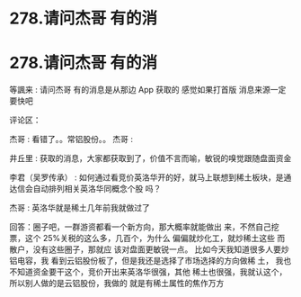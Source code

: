 # 278.请问杰哥 有的消

# 278.请问杰哥 有的消

等諷来 : 请问杰哥 有的消息是从那边 App 获取的 感觉如果打首版 消息来源一定要快吧

评论区：

杰哥 : 看错了。。常铝股份。。 杰哥 :

井丘里 : 获取的消息，大家都获取到了，价值不言而喻，敏锐的嗅觉跟随盘面资金

李君（吴罗传承） : 如何通过看竞价英洛华开的好，就马上联想到稀土板块，是通达信会自动排列相关英洛华同概念个股 吗？

杰哥 : 英洛华就是稀土几年前我就做过了

回答：圈子吧，一群游资都看一个新方向，那大概率就能做出 来，不然自己挖票，这个 25%关税的这么多，几百个，为什么 偏偏就炒化工，就炒稀土这些 而散户，没有这些圈子，那就应 该对盘面更敏锐一点。 比如今天我知道很多人要炒铝电容，我 看到云铝股份板了，但是我还是选择了市场选择的方向做稀 土， 我也不知道资金要干这个，竞价开出来英洛华很强，其他 稀土也很强，我就认这个，所以别人做的是云铝股份，我做的 就是有稀土属性的焦作万方